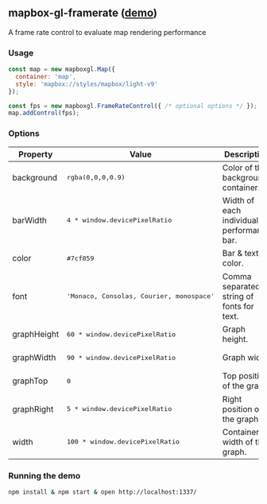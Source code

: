 mapbox-gl-framerate ([demo](https://labs.mapbox.com/mapbox-gl-framerate/))
---

A frame rate control to evaluate map rendering performance

### Usage

```js
const map = new mapboxgl.Map({
  container: 'map',
  style: 'mapbox://styles/mapbox/light-v9'
});

const fps = new mapboxgl.FrameRateControl({ /* optional options */ });
map.addControl(fps);
```

### Options

| Property | Value | Description |
| ---- | ---- | ---- |
| background | <pre>rgba(0,0,0,0.9)</pre> | Color of the background container. |
| barWidth | <pre>4 * window.devicePixelRatio</pre> | Width of each individual performance bar. |
| color | <pre>#7cf859</pre> | Bar & text color. |
| font | <pre>'Monaco, Consolas, Courier, monospace'</pre> | Comma separated string of fonts for text. |
| graphHeight | <pre>60 * window.devicePixelRatio</pre> | Graph height. |
| graphWidth | <pre>90 * window.devicePixelRatio</pre> | Graph width. |
| graphTop | <pre>0</pre> | Top position of the graph. |
| graphRight | <pre>5 * window.devicePixelRatio</pre> | Right position of the graph. |
| width | <pre>100 * window.devicePixelRatio</pre> | Container width of the graph. |

### Running the demo

```sh
npm install & npm start & open http://localhost:1337/
```

